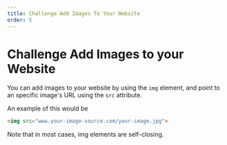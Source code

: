 ```yaml
---
title: Challenge Add Images To Your Website
order: 5
---
```

# Challenge Add Images to your Website

You can add images to your website by using the `img` element, and point to an specific image's URL using the `src` attribute.

An example of this would be

```html
<img src="www.your-image-source.com/your-image.jpg">
```

Note that in most cases, img elements are self-closing.
